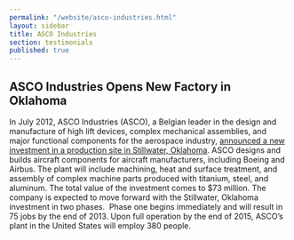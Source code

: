 ```yaml
---
permalink: "/website/asco-industries.html"
layout: sidebar
title: ASCO Industries
section: testimonials
published: true
---
```

 

## ASCO Industries Opens New Factory in Oklahoma

In July 2012, ASCO Industries (ASCO), a Belgian leader in the design and manufacture of high lift devices, complex mechanical assemblies, and major functional components for the aerospace industry, [announced a new investment in a production site in Stillwater, Oklahoma](http://stateimpact.npr.org/oklahoma/2012/07/09/asco-aerospace-expansion-means-hundreds-of-jobs-in-stillwater/). ASCO designs and builds aircraft components for aircraft manufacturers, including Boeing and Airbus. The plant will include machining, heat and surface treatment, and assembly of complex machine parts produced with titanium, steel, and aluminum.&nbsp;The total value of the investment comes to $73 million. The company is expected to move forward with the Stillwater, Oklahoma investment in two phases.&nbsp; Phase one begins immediately and will result in 75 jobs by the end of 2013. Upon full operation by the end of 2015, ASCO’s plant in the United States will employ 380 people.&nbsp;
